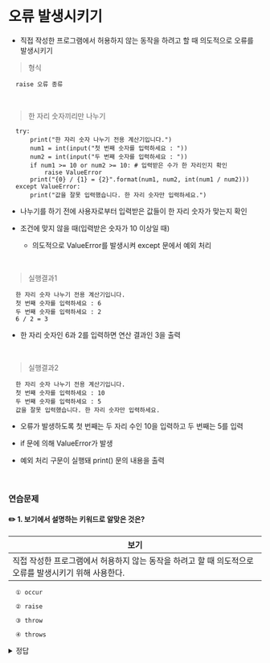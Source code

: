 # 오류 발생시키기
- 직접 작성한 프로그램에서 허용하지 않는 동작을 하려고 할 때 의도적으로 오류를 발생시키기

> 형식
```
  raise 오류 종류
```

<br>

> 한 자리 숫자끼리만 나누기
```
  try:
      print("한 자리 숫자 나누기 전용 계산기입니다.")
      num1 = int(input("첫 번째 숫자를 입력하세요 : "))
      num2 = int(input("두 번째 숫자를 입력하세요 : "))
      if num1 >= 10 or num2 >= 10: # 입력받은 수가 한 자리인지 확인
          raise ValueError
      print("{0} / {1} = {2}".format(num1, num2, int(num1 / num2)))
  except ValueError:
      print("값을 잘못 입력했습니다. 한 자리 숫자만 입력하세요.")
```
- 나누기를 하기 전에 사용자로부터 입력받은 값들이 한 자리 숫자가 맞는지 확인

- 조건에 맞지 않을 때(입력받은 숫자가 10 이상일 때)

  - 의도적으로 ValueError를 발생시켜 except 문에서 예외 처리

<br>

> 실행결과1
```
  한 자리 숫자 나누기 전용 계산기입니다.
  첫 번째 숫자를 입력하세요 : 6
  두 번째 숫자를 입력하세요 : 2
  6 / 2 = 3
```
- 한 자리 숫자인 6과 2를 입력하면 연산 결과인 3을 출력

<br>

> 실행결과2
```
  한 자리 숫자 나누기 전용 계산기입니다.
  첫 번째 숫자를 입력하세요 : 10
  두 번째 숫자를 입력하세요 : 5
  값을 잘못 입력했습니다. 한 자리 숫자만 입력하세요.
```
- 오류가 발생하도록 첫 번째는 두 자리 수인 10을 입력하고 두 번째는 5를 입력

- if 문에 의해 ValueError가 발생

- 예외 처리 구문이 실행돼 print() 문의 내용을 출력

<br>

### 연습문제
#### ✏️ 1. 보기에서 설명하는 키워드로 알맞은 것은?
|보기|
|-|
|직접 작성한 프로그램에서 허용하지 않는 동작을 하려고 할 때 의도적으로 오류를 발생시키기 위해 사용한다.|

```
  ① occur
  
  ② raise
  
  ③ throw
  
  ④ throws
```

<details>
  <summary>정답</summary>

<br>

> ② raise

</details>

<br>





















